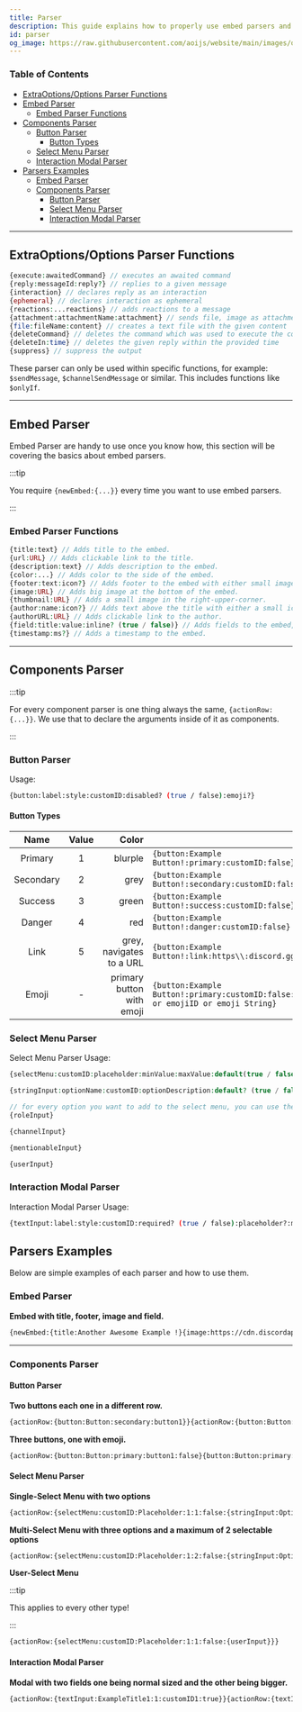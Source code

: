 ```yaml
---
title: Parser
description: This guide explains how to properly use embed parsers and component parsers. Including basics and examples.
id: parser
og_image: https://raw.githubusercontent.com/aoijs/website/main/images/og/17.png
---
```


<!-- omit from toc -->
### Table of Contents

- [ExtraOptions/Options Parser Functions](#extraoptionsoptions-parser-functions)
- [Embed Parser](#embed-parser)
  - [Embed Parser Functions](#embed-parser-functions)
- [Components Parser](#components-parser)
  - [Button Parser](#button-parser)
    - [Button Types](#button-types)
  - [Select Menu Parser](#select-menu-parser)
  - [Interaction Modal Parser](#interaction-modal-parser)
- [Parsers Examples](#parsers-examples)
  - [Embed Parser](#embed-parser-1)
  - [Components Parser](#components-parser-1)
    - [Button Parser](#button-parser-1)
    - [Select Menu Parser](#select-menu-parser-1)
    - [Interaction Modal Parser](#interaction-modal-parser-1)

---

## ExtraOptions/Options Parser Functions

```php
{execute:awaitedCommand} // executes an awaited command
{reply:messageId:reply?} // replies to a given message
{interaction} // declares reply as an interaction
{ephemeral} // declares interaction as ephemeral
{reactions:...reactions} // adds reactions to a message
{attachment:attachmentName:attachment} // sends file, image as attachment
{file:fileName:content} // creates a text file with the given content
{deleteCommand} // deletes the command which was used to execute the command
{deleteIn:time} // deletes the given reply within the provided time
{suppress} // suppress the output
```

These parser can only be used within specific functions, for example:
`$sendMessage`, `$channelSendMessage` or similar. This includes functions like `$onlyIf`.

---

## Embed Parser

Embed Parser are handy to use once you know how, this section will be covering the basics about embed parsers.

:::tip

You require `{newEmbed:{...}}` every time you want to use embed parsers.

:::

### Embed Parser Functions

```php
{title:text} // Adds title to the embed.
{url:URL} // Adds clickable link to the title.
{description:text} // Adds description to the embed.
{color:...} // Adds color to the side of the embed.
{footer:text:icon?} // Adds footer to the embed with either small image on the left of the footer or none.
{image:URL} // Adds big image at the bottom of the embed.
{thumbnail:URL} // Adds a small image in the right-upper-corner.
{author:name:icon?} // Adds text above the title with either a small icon on the left or none.
{authorURL:URL} // Adds clickable link to the author.
{field:title:value:inline? (true / false)} // Adds fields to the embed, which is either inline or not.
{timestamp:ms?} // Adds a timestamp to the embed.
```

---

## Components Parser

:::tip

For every component parser is one thing always the same, `{actionRow:{...}}`. We use that to declare the arguments inside of it as components.

:::

### Button Parser

Usage:

```bash
{button:label:style:customID:disabled? (true / false):emoji?}
```

#### Button Types

|   Name    | Value |                     Color |                                                                                        |
| :-------: | :---: | ------------------------: | -------------------------------------------------------------------------------------- |
|  Primary  |   1   |                   blurple | `{button:Example Button!:primary:customID:false}`                                      |
| Secondary |   2   |                      grey | `{button:Example Button!:secondary:customID:false}`                                    |
|  Success  |   3   |                     green | `{button:Example Button!:success:customID:false}`                                      |
|  Danger   |   4   |                       red | `{button:Example Button!:danger:customID:false}`                                       |
|   Link    |   5   |  grey, navigates to a URL | `{button:Example Button!:link:https\\:discord.gg:false}`                               |
|   Emoji   |   -   | primary button with emoji | `{button:Example Button!:primary:customID:false:emojiName or emojiID or emoji String}` |

### Select Menu Parser

Select Menu Parser Usage:

```php
{selectMenu:customID:placeholder:minValue:maxValue:default(true / false):...options}

{stringInput:optionName:customID:optionDescription:default? (true / false):emoji?}

// for every option you want to add to the select menu, you can use the following:
{roleInput}

{channelInput}

{mentionableInput}

{userInput}
```

### Interaction Modal Parser

Interaction Modal Parser Usage:

```bash
{textInput:label:style:customID:required? (true / false):placeholder?:minLength?:maxLength?:defaultValue?}
```

## Parsers Examples

Below are simple examples of each parser and how to use them.

### Embed Parser

**Embed with title, footer, image and field.**

```bash
{newEmbed:{title:Another Awesome Example !}{image:https://cdn.discordapp.com/icons/773352845738115102/f6b0d1a62a83397976ea441c5377e6ad.png?size=128}{field:This is a field title!:And a field description which is not inline!:false}{footer:Example #2}}
```

---

### Components Parser

#### Button Parser

**Two buttons each one in a different row.**

```bash
{actionRow:{button:Button:secondary:button1}}{actionRow:{button:Button:primary:button2}}
```

**Three buttons, one with emoji.**

```bash
{actionRow:{button:Button:primary:button1:false}{button:Button:primary:button2:false}{button:Button:danger:button3:false:👋}}
```

#### Select Menu Parser

**Single-Select Menu with two options**

```bash
{actionRow:{selectMenu:customID:Placeholder:1:1:false:{stringInput:Option1:1:OptionDescription1:false:👋}{stringInput:Option2:2:OptionDescription2:false}}}
```

**Multi-Select Menu with three options and a maximum of 2 selectable options**

```bash
{actionRow:{selectMenu:customID:Placeholder:1:2:false:{stringInput:Option1:1:OptionDescription1:false:👋}{stringInput:Option2:2:OptionDescription2:false}{stringInput:Option3:3:OptionDescription3:false}}}
```

**User-Select Menu**

:::tip

This applies to every other type!

:::

```bash
{actionRow:{selectMenu:customID:Placeholder:1:1:false:{userInput}}}
```

#### Interaction Modal Parser

**Modal with two fields one being normal sized and the other being bigger.**

```bash
{actionRow:{textInput:ExampleTitle1:1:customID1:true}}{actionRow:{textInput:ExampleTitle2:2:customID2:false}}
```
